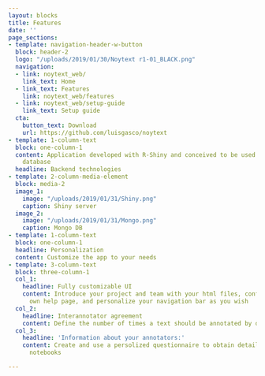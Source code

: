 ```yaml
---
layout: blocks
title: Features
date: ''
page_sections:
- template: navigation-header-w-button
  block: header-2
  logo: "/uploads/2019/01/30/Noytext r1-01_BLACK.png"
  navigation:
  - link: noytext_web/
    link_text: Home
  - link_text: Features
    link: noytext_web/features
  - link: noytext_web/setup-guide
    link_text: Setup guide
  cta:
    button_text: Download
    url: https://github.com/luisgasco/noytext
- template: 1-column-text
  block: one-column-1
  content: Application developed with R-Shiny and conceived to be used with MongoDB
    database
  headline: Backend technologies
- template: 2-column-media-element
  block: media-2
  image_1:
    image: "/uploads/2019/01/31/Shiny.png"
    caption: Shiny server
  image_2:
    image: "/uploads/2019/01/31/Mongo.png"
    caption: Mongo DB
- template: 1-column-text
  block: one-column-1
  headline: Personalization
  content: Customize the app to your needs
- template: 3-column-text
  block: three-column-1
  col_1:
    headline: Fully customizable UI
    content: Introduce your project and team with your html files, configure your
      own help page, and personalize your navigation bar as you wish
  col_2:
    headline: Interannotator agreement
    content: Define the number of times a text should be annotated by different users
  col_3:
    headline: 'Information about your annotators:'
    content: Create and use a persolized questionnaire to obtain details about your
      notebooks

---
```

